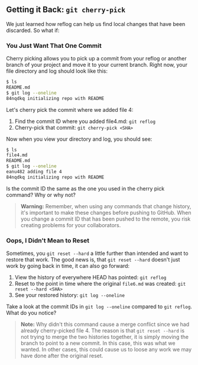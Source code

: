 ## Getting it Back: `git cherry-pick`

We just learned how reflog can help us find local changes that have been discarded. So what if:

### You Just Want That One Commit

Cherry picking allows you to pick up a commit from your reflog or another branch of your project and move it to your current branch. Right now, your file directory and log should look like this:

```sh
$ ls
README.md
$ git log --oneline
84nqdkq initializing repo with README
```

Let's cherry pick the commit where we added file 4:

1. Find the commit ID where you added file4.md: `git reflog`
1.  Cherry-pick that commit: `git cherry-pick <SHA>`

Now when you view your directory and log, you should see:

```sh
$ ls
file4.md
README.md
$ git log --oneline
eanu482 adding file 4
84nqdkq initializing repo with README
```

Is the commit ID the same as the one you used in the cherry pick command? Why or why not?

> **Warning:** Remember, when using any commands that change history, it's important to make these changes before pushing to GitHub. When you change a commit ID that has been pushed to the remote, you risk creating problems for your collaborators.

### Oops, I Didn't Mean to Reset

Sometimes, you `git reset --hard` a little further than intended and want to restore that work. The good news is, that `git reset --hard` doesn't just work by going back in time, it can also go forward:

1. View the history of everywhere HEAD has pointed: `git reflog`
1. Reset to the point in time where the original `file6.md` was created: `git reset --hard <SHA>`
1. See your restored history: `git log --oneline`

Take a look at the commit IDs in `git log --oneline` compared to `git reflog`. What do you notice?

> **Note:** Why didn't this command cause a merge conflict since we had already cherry-picked file 4. The reason is that `git reset --hard` is not trying to merge the two histories together, it is simply moving the branch to point to a new commit. In this case, this was what we wanted. In other cases, this could cause us to loose any work we may have done after the original reset.
